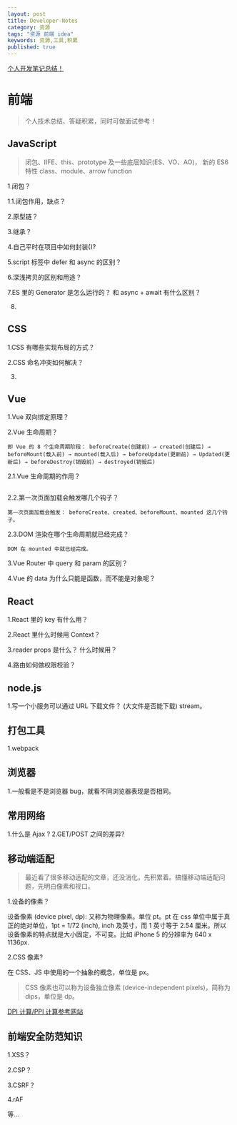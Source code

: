 ```yaml
---
layout: post
title: Developer-Notes
category: 资源
tags: "资源 前端 idea"
keywords: 资源,工具,积累
published: true
---
```


[个人开发笔记总结！](https://alvinmi.github.io/Developer-notes/)

# 前端

> 个人技术总结、答疑积累，同时可做面试参考！

## JavaScript

>闭包、IIFE、this、prototype 及一些底层知识(ES、VO、AO)， 新的 ES6 特性 class、module、arrow function

1.闭包？

1.1.闭包作用，缺点？

2.原型链？

3.继承？

4.自己平时在项目中如何封装()?

5.script 标签中 defer 和 async 的区别？

6.深浅拷贝的区别和用途？

7.ES 里的 Generator 是怎么运行的？ 和 async + await 有什么区别？

8.

## CSS

1.CSS 有哪些实现布局的方式？

2.CSS 命名冲突如何解决？

3.

## Vue

1.Vue 双向绑定原理？

2.Vue 生命周期？

```
即 Vue 的 8 个生命周期阶段： beforeCreate(创建前) → created(创建后) → beforeMount(载入前) → mounted(载入后) → beforeUpdate(更新前) → Updated(更新后) → beforeDestroy(销毁前) → destroyed(销毁后)
```

2.1.Vue 生命周期的作用？

```

```

2.2.第一次页面加载会触发哪几个钩子？

```
第一次页面加载会触发： beforeCreate、created、beforeMount、mounted 这几个钩子。
```

2.3.DOM 渲染在哪个生命周期就已经完成？

```
DOM 在 mounted 中就已经完成。
```

3.Vue Router 中 query 和 param 的区别？

4.Vue 的 data 为什么只能是函数，而不能是对象呢？

## React

1.React 里的 key 有什么用？

2.React 里什么时候用 Context？

3.reader props 是什么？ 什么时候用？

4.路由如何做权限校验？

## node.js

1.写一个小服务可以通过 URL 下载文件？ (大文件是否能下载) stream。

## 打包工具

1.webpack

## 浏览器

1.一般看是不是浏览器 bug，就看不同浏览器表现是否相同。

## 常用网络

1.什么是 Ajax ?
2.GET/POST 之间的差异?

## 移动端适配

>最近看了很多移动适配的文章，还没消化，先积累着。搞懂移动端适配问题，先明白像素和视口。

1.设备的像素？

设备像素 (device pixel, dp): 又称为物理像素。单位 pt。pt 在 css 单位中属于真正的绝对单位，1pt = 1/72 (inch), inch 及英寸，而 1 英寸等于 2.54 厘米。所以设备像素的特点就是大小固定，不可变。比如 iPhone 5 的分辨率为 640 x 1136px.

2.CSS 像素?

在 CSS、JS 中使用的一个抽象的概念，单位是 px。
>CSS 像素也可以称为设备独立像素 (device-independent pixels)，简称为 dips，单位是 dp。



[DPI 计算/PPI 计算参考网站](https://www.sven.de/dpi/)

## 前端安全防范知识

1.XSS？

2.CSP？

3.CSRF？

4.rAF 

等...
